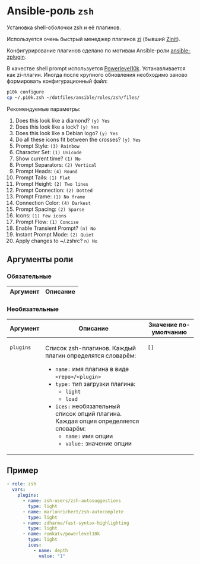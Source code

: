 # Ansible-роль `zsh`

Установка shell-оболочки zsh и её плагинов.

Используется очень быстрый менеджер плагинов [zi](https://github.com/z-shell/zi) (бывший [Zinit](https://github.com/zdharma/zinit)).

Конфигурирование плагинов сделано по мотивам Ansible-роли [ansible-zplugin](https://github.com/Townk/ansible-zplugin).

В качестве shell prompt используется [Powerlevel10k](https://github.com/romkatv/powerlevel10k). Устанавливается как zi-плагин.
Иногда после крупного обновления необходимо заново формировать конфигурационный файл:

```bash
p10k configure
cp ~/.p10k.zsh ~/dotfiles/ansible/roles/zsh/files/
```

Рекомендуемые параметры:

1. Does this look like a diamond? `(y) Yes`
1. Does this look like a lock? `(y) Yes`
1. Does this look like a Debian logo? `(y) Yes`
1. Do all these icons fit between the crosses? `(y) Yes`
1. Prompt Style: `(3) Rainbow`
1. Character Set: `(1) Unicode`
1. Show current time? `(1) No`
1. Prompt Separators: `(2) Vertical`
1. Prompt Heads: `(4) Round`
1. Prompt Tails: `(1) Flat`
1. Prompt Height: `(2) Two lines`
1. Prompt Connection: `(2) Dotted`
1. Prompt Frame: `(1) No frame`
1. Connection Color: `(4) Darkest`
1. Prompt Spacing: `(2) Sparse`
1. Icons: `(1) Few icons`
1. Prompt Flow: `(1) Concise`
1. Enable Transient Prompt? `(n) No`
1. Instant Prompt Mode: `(2) Quiet`
1. Apply changes to ~/.zshrc? `n) No`

## Аргументы роли

### Обязательные

| Аргумент | Описание
| -------- | --------

### Необязательные

<table>
<thead>
<th>
Аргумент
</th>
<th>
Описание
</th>
<th>
Значение по-умолчанию
</th>
</thead>
<tbody>

<tr>

<td valign="top">

`plugins`

</td>
<td valign="top">

Список zsh-плагинов. Каждый плагин определятся словарём:

- `name:` имя плагина в виде `<repo>/<plugin>`
- `type:` тип загрузки плагина:
  - `light`
  - `load`
- `ices:` необязательный список опций плагина. Каждая опция определяется словарём:
  - `name:` имя опции
  - `value:` значение опции

</td>

<td valign="top">

`[]`

</td>

</tr>

</tbody>
</table>

## Пример

```yaml
- role: zsh
  vars:
    plugins:
      - name: zsh-users/zsh-autosuggestions
        type: light
      - name: marlonrichert/zsh-autocomplete
        type: light
      - name: zdharma/fast-syntax-highlighting
        type: light
      - name: romkatv/powerlevel10k
        type: light
        ices:
          - name: depth
            value: "1"
```
